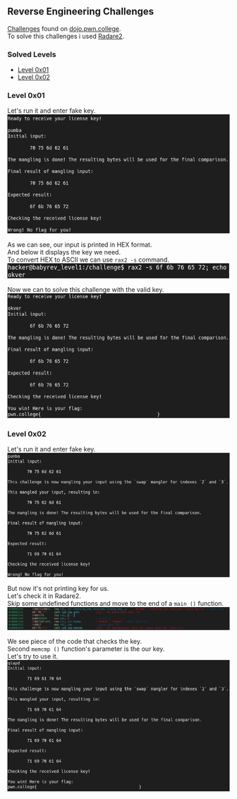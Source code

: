 ## Reverse Engineering Challenges
[Challenges](https://dojo.pwn.college/challenges/reversing) found on [dojo.pwn.college](https://dojo.pwn.college/).  
To solve this challenges i used [Radare2](https://github.com/radareorg/radare2).

### Solved Levels
- [Level 0x01](#level-0x01)
- [Level 0x02](#level-0x02)

### Level 0x01
Let's run it and enter fake key.  
![](screenshots/lvl1/test.png)  
  
As we can see, our input is printed in HEX format.  
And below it displays the key we need.  
To convert HEX to ASCII we can use `rax2 -s` command.  
![](screenshots/lvl1/unhex.png)  
  
Now we can to solve this challenge with the valid key.  
![](screenshots/lvl1/flag.png)  

### Level 0x02
Let's run it and enter fake key.  
![](screenshots/lvl2/test.png)  
  
But now it's not printing key for us.  
Let's check it in Radare2.  
Skip some undefined functions and move to the end of a `main ()` function.  
![](screenshots/lvl2/keycheck.png)  
  
We see piece of the code that checks the key.  
Second `memcmp ()` function's parameter is the our key.  
Let's try to use it.  
![](screenshots/lvl2/flag.png)

